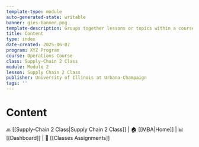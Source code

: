 ```yaml
---
template-type: module
auto-generated-state: writable
banner: gies-banner.png
template-description: Groups together lessons or topics within a course.
title: Content
type: index
date-created: 2025-06-07
program: XYZ Program
course: Operations Course
class: Supply-Chain 2 Class
module: Module 2
lesson: Supply Chain 2 Class
publisher: University of Illinois at Urbana-Champaign
tags: ''
---
```


# Content



🔙 [[Supply-Chain 2 Class|Supply Chain 2 Class]] | 🏠 [[MBA|Home]] | 📊 [[Dashboard]] | 📝 [[Classes Assignments]]

